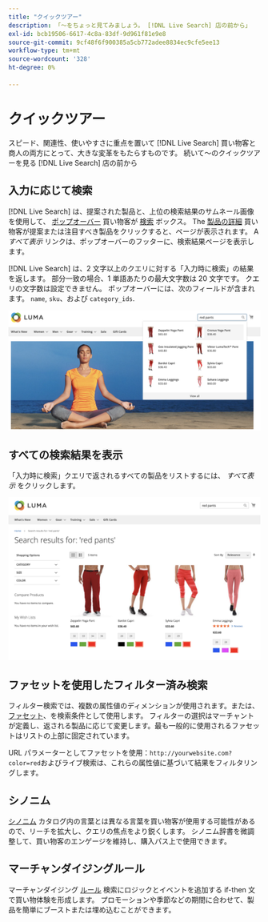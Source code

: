 ```yaml
---
title: "クイックツアー"
description: 「～をちょっと見てみましょう。 [!DNL Live Search] 店の前から」
exl-id: bcb19506-6617-4c8a-83df-9d961f81e9e8
source-git-commit: 9cf48f6f900385a5cb772adee8834ec9cfe5ee13
workflow-type: tm+mt
source-wordcount: '328'
ht-degree: 0%

---
```


# クイックツアー

スピード、関連性、使いやすさに重点を置いて [!DNL Live Search] 買い物客と商人の両方にとって、大きな変革をもたらすものです。 続いて～のクイックツアーを見る [!DNL Live Search] 店の前から

## 入力に応じて検索

[!DNL Live Search] は、提案された製品と、上位の検索結果のサムネール画像を使用して、 [ポップオーバー](storefront-popover.md) 買い物客が [検索](https://experienceleague.adobe.com/docs/commerce-admin/catalog/catalog/search/search.html#quick-search) ボックス。 The [製品の詳細](https://experienceleague.adobe.com/docs/commerce-admin/start/storefront/storefront.html#product-page) 買い物客が提案または注目すべき製品をクリックすると、ページが表示されます。 A _すべて表示_ リンクは、ポップオーバーのフッターに、検索結果ページを表示します。

[!DNL Live Search] は、2 文字以上のクエリに対する「入力時に検索」の結果を返します。 部分一致の場合、1 単語あたりの最大文字数は 20 文字です。 クエリの文字数は設定できません。 ポップオーバーには、次のフィールドが含まれます。 `name`, `sku`、および `category_ids`.

![ストアフロントの例 — 入力時に検索](assets/storefront-search-as-you-type.png)

## すべての検索結果を表示

「入力時に検索」クエリで返されるすべての製品をリストするには、 _すべて表示_ をクリックします。

![ストアフロントの例 — 価格ファセット](assets/storefront-view-all-search-results.png)

## ファセットを使用したフィルター済み検索

フィルター検索では、複数の属性値のディメンションが使用されます。または、 [ファセット](facets.md)、を検索条件として使用します。 フィルターの選択はマーチャントが定義し、返される製品に応じて変更します。最も一般的に使用されるファセットはリストの上部に固定されています。

URL パラメーターとしてファセットを使用：`http://yourwebsite.com?color=red`およびライブ検索は、これらの属性値に基づいて結果をフィルタリングします。

## シノニム

[シノニム](synonyms.md) カタログ内の言葉とは異なる言葉を買い物客が使用する可能性があるので、リーチを拡大し、クエリの焦点をより鋭くします。 シノニム辞書を微調整して、買い物客のエンゲージを維持し、購入パス上で使用できます。

## マーチャンダイジングルール

マーチャンダイジング [ルール](rules.md) 検索にロジックとイベントを追加する if-then 文で買い物体験を形成します。 プロモーションや季節などの期間に合わせて、製品を簡単にブーストまたは埋め込むことができます。
